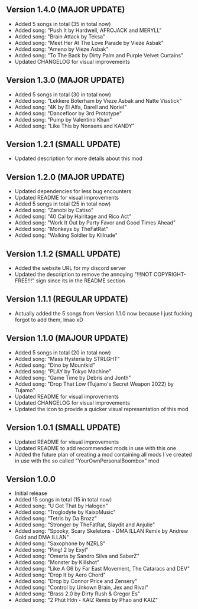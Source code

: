 ## Version 1.4.0 (MAJOR UPDATE)

- Added 5 songs in total (35 in total now)
- Added song: "Push It by Hardwell, AFROJACK and MERYLL"
- Added song: "Brain Attack by Teksa"
- Added song: "Meet Her At The Love Parade by Vieze Asbak"
- Added song: "Ameno by Vieze Asbak"
- Added song: "To The Back by Dirty Palm and Purple Velvet Curtains"
- Updated CHANGELOG for visual improvements

## Version 1.3.0 (MAJOR UPDATE)

- Added 5 songs in total (30 in total now)
- Added song: "Lekkere Boterham by Vieze Asbak and Natte Visstick"
- Added song: "4K by El Alfa, Darell and Noriel"
- Added song: "Dancefloor by 3rd Prototype"
- Added song: "Pump by Valentino Khan"
- Added song: "Like This by Nonsens and KANDY"

## Version 1.2.1 (SMALL UPDATE)

- Updated description for more details about this mod

## Version 1.2.0 (MAJOR UPDATE)

- Updated dependencies for less bug encounters
- Updated README for visual improvements
- Added 5 songs in total (25 in total now)
- Added song: "Zanobi by Catiso"
- Added song: "40 Cal by Hairitage and Rico Act"
- Added song: "Work It Out by Party Favor and Good Times Ahead"
- Added song: "Monkeys by TheFatRat"
- Added song: "Walking Soldier by Killrude"

## Version 1.1.2 (SMALL UPDATE)

- Added the website URL for my discord server
- Updated the description to remove the annoying "!!!NOT COPYRIGHT-FREE!!!" sign since its in the README section

## Version 1.1.1 (REGULAR UPDATE)

- Actually added the 5 songs from Version 1.1.0 now because I just fucking forgot to add them, lmao xD

## Version 1.1.0 (MAJOUR UPDATE)

- Added 5 songs in total (20 in total now)
- Added song: "Mass Hysteria by STRLGHT"
- Added song: "Dino by Mountkid"
- Added song: "PLAY by Tokyo Machine"
- Added song: "Game Time by Debris and Jonth"
- Added song: "Drop That Low (Tujamo's Secret Weapon 2022) by Tujamo"
- Updated README for visual improvements
- Updated CHANGELOG for visual improvements
- Updated the icon to provide a quicker visual representation of this mod

## Version 1.0.1 (SMALL UPDATE)

- Updated README for visual improvements
- Updated README to add recommended mods in use with this one
- Added the future plan of creating a mod containing all mods I´ve created in use with the so called "YourOwnPersonalBoombox" mod

## Version 1.0.0

- Initial release
- Added 15 songs in total (15 in total now)
- Added song: "U Got That by Halogen"
- Added song: "Troglodyte by KaixoMusic"
- Added song: "Tetris by Da Brozz"
- Added song: "Stronger by TheFatRat, Slaydit and Anjulie"
- Added song: "Spooky, Scary Skeletons - DMA ILLAN Remix by Andrew Gold and DMA ILLAN"
- Added song: "Saxophone by NZRLS"
- Added song: "Ping! 2 by Exyl"
- Added song: "Omerta by Sandro Silva and SaberZ"
- Added song: "Monster by Killshot"
- Added song: "Like A G6 by Far East Movement, The Cataracs and DEV"
- Added song: "Drop It by Aero Chord"
- Added song: "Drop by Connor Price and Zensery"
- Added song: "Control by Unkown Brain, Jex and Rival"
- Added song: "Brass 2.0 by Dirty Rush & Gregor Es"
- Added song: "2 Phút Hơn - KAIZ Remix by Phao and KAIZ"